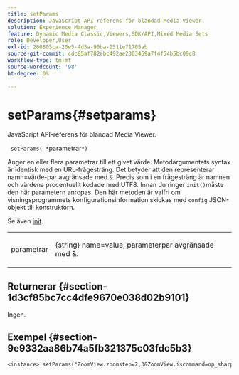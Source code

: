 ```yaml
---
title: setParams
description: JavaScript API-referens för blandad Media Viewer.
solution: Experience Manager
feature: Dynamic Media Classic,Viewers,SDK/API,Mixed Media Sets
role: Developer,User
exl-id: 200805ca-20e5-4d3a-90ba-2511e71705ab
source-git-commit: cdc85af782ebc492ae2303469a7f4f54b5bc09c8
workflow-type: tm+mt
source-wordcount: '98'
ht-degree: 0%

---
```


# setParams{#setparams}

JavaScript API-referens för blandad Media Viewer.

` setParams( *`parametrar`*)`

Anger en eller flera parametrar till ett givet värde. Metodargumentets syntax är identisk med en URL-frågesträng. Det betyder att den representerar namn=värde-par avgränsade med `&`. Precis som i en frågesträng är namnen och värdena procentuellt kodade med UTF8. Innan du ringer `init()`måste den här parametern anropas. Den här metoden är valfri om visningsprogrammets konfigurationsinformation skickas med `config` JSON-objekt till konstruktorn.

Se även [init](../../../c-html5-s7-aem-asset-viewers/c-html5-mixedmedia-viewer-about/c-html5-mixedmedia-viewer-javascriptapiref/r-html5-mixedmedia-javascriptapiref-init.md#reference-bb4428c155e541b79797f96e17c068ae).

<table id="table_896DFF34A68A403DB93A6D597461A573"> 
 <tbody> 
  <tr> 
   <td colname="col1"> <p> <span class="codeph"> <span class="varname"> parametrar</span> </span> </p> </td> 
   <td colname="col2"> <p> <span class="codeph"> {string}</span> name=value, parameterpar avgränsade med <span class="codeph"> &amp;</span>. </p> </td> 
  </tr> 
 </tbody> 
</table>

## Returnerar {#section-1d3cf85bc7cc4dfe9670e038d02b9101}

Ingen.

## Exempel {#section-9e9332aa86b74a5fb321375c03fdc5b3}

```
<instance>.setParams("ZoomView.zoomstep=2,3&ZoomView.iscommand=op_sharpen%3d1")
```
